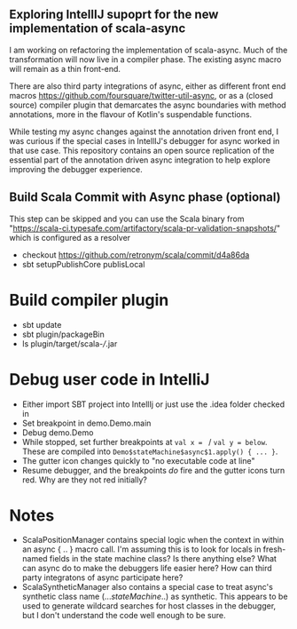 ## Exploring IntellIJ supoprt for the new implementation of scala-async

I am working on refactoring the implementation of scala-async. Much of the
transformation will now live in a compiler phase. The existing async macro
will remain as a thin front-end.

There are also third party integrations of async, either as different
front end macros https://github.com/foursquare/twitter-util-async,
or as a (closed source) compiler plugin that demarcates the async
boundaries with method annotations, more in the flavour of Kotlin's
suspendable functions.

While testing my async changes against the annotation driven
front end, I was curious if the special cases in IntellIJ's
debugger for async worked in that use case. This repository
contains an open source replication of the essential part of
the annotation driven async integration to help explore improving
the debugger experience.

## Build Scala Commit with Async phase (optional)

This step can be skipped and you can use the Scala binary from
"https://scala-ci.typesafe.com/artifactory/scala-pr-validation-snapshots/"
which is configured as a resolver 

  - checkout https://github.com/retronym/scala/commit/d4a86da
  - sbt setupPublishCore publisLocal

# Build compiler plugin
  
  - sbt update
  - sbt plugin/packageBin
  - ls plugin/target/scala-*/*.jar

# Debug user code in IntelliJ 
  
  - Either import SBT project into IntellIj or just use the .idea folder checked in
  - Set breakpoint in demo.Demo.main
  - Debug demo.Demo
  - While stopped, set further breakpoints at `val x = ` / `val y = below`. These are compiled
    into `Demo$stateMachine$async$1.apply() { ... }`.
  - The gutter icon changes quickly to "no executable code at line"
  - Resume debugger, and the breakpoints _do_ fire and the gutter icons turn red.
    Why are they not red initially?

# Notes

  - ScalaPositionManager contains special logic when the context in within an async { .. } macro call.
    I'm assuming this is to look for locals in fresh-named fields in the state machine class? Is
    there anything else? What can async do to make the debuggers life easier here? How can third
    party integratons of async participate here?
  - ScalaSyntheticManager also contains a special case to treat async's synthetic class name
    (...$stateMachine$..) as synthetic. This appears to be used to generate wildcard searches
    for host classes in the debugger, but I don't understand the code well enough to be sure. 
